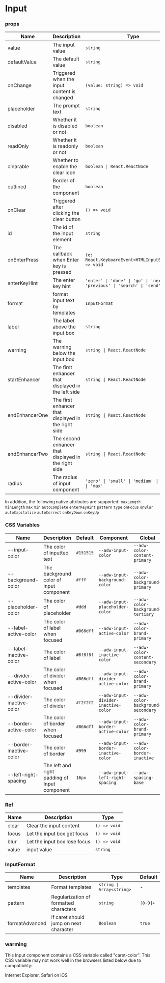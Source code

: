 # Input

<code src="./demos/index.tsx"></code>

### props

| Name           | Description                                          | Type                                                                      | Default |
| -------------- | ---------------------------------------------------- | ------------------------------------------------------------------------- | ------- |
| value          | The input value                                      | `string`                                                                  | -       |
| defaultValue   | The default value                                    | `string`                                                                  | -       |
| onChange       | Triggered when the input content is changed          | `(value: string) => void`                                                 | -       |
| placeholder    | The prompt text                                      | `string`                                                                  | -       |
| disabled       | Whether it is disabled or not                        | `boolean`                                                                 | `false` |
| readOnly       | Whether it is readonly or not                        | `boolean`                                                                 | `false` |
| clearable      | Whether to enable the clear icon                     | `boolean \| React.ReactNode`                                              | `false` |
| outlined       | Border of the component                              | `boolean`                                                                 | `false` |
| onClear        | Triggered after clicking the clear button            | `() => void`                                                              | -       |
| id             | The id of the input element                          | `string`                                                                  | -       |
| onEnterPress   | The callback when Enter key is pressed               | `(e: React.KeyboardEvent<HTMLInputElement>) => void`                      | -       |
| enterKeyHint   | The enter key hint                                   | `'enter' \| 'done' \| 'go' \| 'next' \| 'previous' \| 'search' \| 'send'` | -       |
| format         | format input text by templates                       | `InputFormat`                                                             | -       |
| label          | The label above the input box                        | `string`                                                                  | -       |
| warning        | The warning below the input box                      | `string \| React.ReactNode`                                               | -       |
| startEnhancer  | The first enhancer that displayed in the left side   | `string \| React.ReactNode`                                               | -       |
| endEnhancerOne | The first enhancer that displayed in the right side  | `string \| React.ReactNode`                                               | -       |
| endEnhancerTwo | The second enhancer that displayed in the right side | `string \| React.ReactNode`                                               | -       |
| radius         | The radius of input component                        | `'zero' \| 'small' \| 'medium' \| 'large' \| 'max'`                       | `zero`  |

In addition, the following native attributes are supported: `maxLength` `minLength` `max` `min` `autoComplete` `enterKeyHint` `pattern` `type` `onFocus` `onBlur` `autoCapitalize` `autoCorrect` `onKeyDown` `onKeyUp`

### CSS Variables

| Name                     | Description                                   | Default   | Component                            | Global                             |
| ------------------------ | --------------------------------------------- | --------- | ------------------------------------ | ---------------------------------- |
| --input-color            | The color of inputted text                    | `#151515` | `--adw-input-color`                  | `--adw-color-content-primary`      |
| --background-color       | The background color of input component       | `#fff`    | `--adw-input-background-color`       | `--adw-color-background-primary`   |
| --placeholder-color      | The color of placeholder                      | `#ddd`    | `--adw-input-placeholder-color`      | `--adw-color-background-tertiary`  |
| --label-active-color     | The color of label when focused               | `#066dff` | `--adw-input-active-color`           | `--adw-color-brand-primary`        |
| --label-inactive-color   | The color of label                            | `#6f6f6f` | `--adw-input-inactive-color`         | `--adw-color-content-secondary`    |
| --divider-active-color   | The color of divider when focused             | `#066dff` | `--adw-input-divider-active-color`   | `--adw-color-brand-primary`        |
| --divider-inactive-color | The color of divider                          | `#f2f2f2` | `--adw-input-divider-inactive-color` | `--adw-color-background-secondary` |
| --border-active-color    | The color of border when focused              | `#066dff` | `--adw-input-border-active-color`    | `--adw-color-brand-primary`        |
| --border-inactive-color  | The color of border                           | `#999`    | `--adw-input-border-inactive-color`  | `--adw-color-border-inactive`      |
| --left-right-spacing     | The left and right padding of Input component | `16px`    | `--adw-input-left-right-spacing`     | `--adw-spacing-base`               |

### Ref

| Name  | Description                  | Type         |
| ----- | ---------------------------- | ------------ |
| clear | Clear the input content      | `() => void` |
| focus | Let the input box get focus  | `() => void` |
| blur  | Let the input box lose focus | `() => void` |
| value | input value                  | `string`     |

### InputFormat

| Name           | Description                            | Type                      | Default  |
| -------------- | -------------------------------------- | ------------------------- | -------- |
| templates      | Format templates                       | `string \| Array<string>` | -        |
| pattern        | Regularization of formatted characters | `string`                  | `[0-9]+` |
| formatAdvanced | If caret should jump on next character | `Boolean`                 | `true`   |

### warming

This Input component contains a CSS variable called "caret-color". This CSS variable may not work well in the browsers listed below due to compatibility:

Internet Explorer, Safari on iOS
